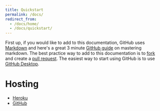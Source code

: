 ```yaml
---
title: Quickstart
permalink: /docs/
redirect_from:
  - /docs/home/
  - /docs/quickstart/
---
```


First up, if you would like to add to this documentation, GitHub uses
[Markdown](https://daringfireball.net/projects/markdown) and here's a great 3
minute [GitHub guide](https://guides.github.com/features/mastering-markdown) on
mastering markdown. The best practice way to add to this documentation is to
[fork](https://help.github.com/articles/fork-a-repo) and create a
[pull request](https://help.github.com/articles/creating-a-pull-request). The
easiest way to start using GitHub is to use
[GitHub Desktop](https://desktop.github.com).

# Hosting

- [Heroku](https://www.heroku.com)
- [GitHub](https://github.com)
